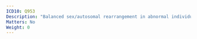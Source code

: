 ```yaml
---
ICD10: Q953
Description: "Balanced sex/autosomal rearrangement in abnormal individual"
Matters: No
Weight: 0
---
```


